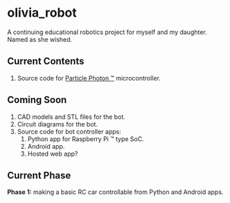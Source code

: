 # olivia_robot

A continuing educational robotics project for myself and my daughter. Named as she wished.

## Current Contents

1. Source code for [Particle Photon &trade;](http://particle.io) microcontroller.

## Coming Soon

1. CAD models and STL files for the bot.
1. Circuit diagrams for the bot.
1. Source code for bot controller apps:
   1. Python app for Raspberry Pi &trade; type SoC.
   1. Android app.
   1. Hosted web app?

## Current Phase

**Phase 1:** making a basic RC car controllable from Python and Android apps.
